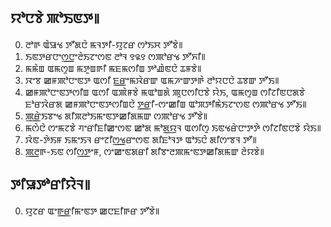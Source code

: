 ## ꯌꯣꯅꯕꯥ ꯄꯣꯏꯟꯇ꯫

0. ꯂꯣꯒ ꯑꯥꯎꯠ ꯇꯧꯗꯅꯥ ꯃꯜꯇꯤ-ꯌꯨꯖꯔ ꯁꯣꯏꯆ ꯇꯧꯕꯥ꯫
1. ꯏꯟꯇꯔꯅꯦꯁ꯭ꯅꯦꯂꯥꯏꯖꯦꯁꯟ ꯂꯣꯜ ꯱꯲꯱ ꯁꯄꯣꯔꯠ ꯇꯧꯈꯤ꯫
2. ꯃꯃꯥꯡ ꯑꯃꯁꯨꯡ ꯃꯇꯨꯡꯒꯤ ꯃꯐꯃꯁꯤꯡ ꯇꯣꯉꯥꯟꯅꯥ ꯊꯝꯕꯥ꯫
3. ꯋꯦꯕ ꯀꯝꯄꯣꯅꯦꯟꯇ ꯑꯁꯤ ꯐ꯭ꯔꯦꯃꯋꯥꯔꯛ ꯑꯃꯍꯦꯛꯇꯒꯥ ꯂꯣꯌꯅꯅꯥ ꯊꯕꯛ ꯇꯧꯏ꯫
4. ꯀꯝꯄꯣꯅꯦꯟꯇꯁꯤꯡ ꯑꯁꯤ ꯑꯄꯥꯝꯕꯥ ꯃꯑꯣꯡꯗꯥ ꯄꯨꯅꯁꯤꯅꯕꯥ ꯌꯥꯏ, ꯑꯃꯁꯨꯡ ꯁꯤꯖꯤꯟꯅꯗꯕꯥ ꯐꯣꯔꯋꯥꯔꯗ ꯀꯝꯄꯣꯅꯦꯟꯇꯁꯤꯡꯅꯥ ꯇ꯭ꯔꯤ-ꯁꯦꯀꯤꯡ ꯑꯣꯞꯇꯤꯃꯥꯏꯖꯦꯁꯟ ꯁꯄꯣꯔꯠ ꯇꯧꯏ꯫
5. ꯄ꯭ꯔꯥꯏꯕꯦꯠ ꯗꯤꯞꯂꯣꯏꯃꯦꯟꯇꯀꯤꯗꯃꯛ ꯁꯄꯣꯔꯠ ꯇꯧꯕꯥ꯫
6. ꯃꯁꯥꯅꯥ ꯁꯦꯃꯖꯕꯥ ꯚꯦꯔꯤꯐꯤꯀꯦꯁꯟ ꯀꯣꯗ ꯃꯣꯗ꯭ꯌꯨꯜ ꯑꯁꯤꯁꯨ ꯏꯟꯠꯔꯥꯅꯦꯇꯇꯥ ꯁꯤꯖꯤꯟꯅꯕꯥ ꯌꯥꯏ꯫
7. ꯋꯥꯟ-ꯇꯥꯏꯝ ꯏꯃꯦꯏꯜ ꯔꯦꯖꯤꯁ꯭ꯠꯔꯦꯁꯟ ꯗꯤꯐꯣꯜꯇ ꯑꯣꯏꯅꯥ ꯗꯤꯁꯦꯕꯜ ꯇꯧ꯫
8. ꯄ꯭ꯂꯒ-ꯏꯟ ꯁꯤꯁ꯭ꯇꯦꯝ, ꯁꯦꯀꯦꯟꯗꯔꯤ ꯗꯤꯕꯦꯂꯄꯃꯦꯟꯇꯀꯤꯗꯃꯛ ꯂꯥꯌꯕꯥ꯫

## ꯇꯤꯎꯇꯣꯔꯤꯌꯥꯜ꯫

0. ꯌꯨꯖꯔ ꯑꯦꯒ꯭ꯔꯤꯃꯦꯟꯇ ꯀꯅꯐꯤꯒꯔ ꯇꯧꯕꯥ꯫